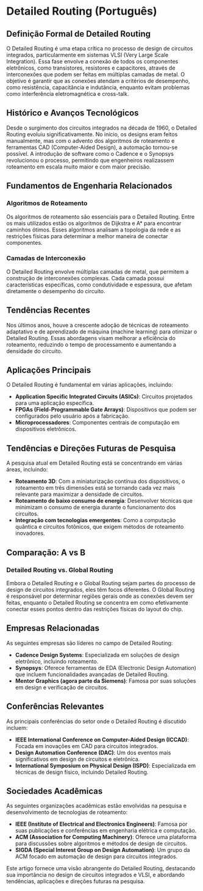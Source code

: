# Detailed Routing (Português)

## Definição Formal de Detailed Routing

O Detailed Routing é uma etapa crítica no processo de design de circuitos integrados, particularmente em sistemas VLSI (Very Large Scale Integration). Essa fase envolve a conexão de todos os componentes eletrônicos, como transistores, resistores e capacitores, através de interconexões que podem ser feitas em múltiplas camadas de metal. O objetivo é garantir que as conexões atendam a critérios de desempenho, como resistência, capacitância e indutância, enquanto evitam problemas como interferência eletromagnética e cross-talk.

## Histórico e Avanços Tecnológicos

Desde o surgimento dos circuitos integrados na década de 1960, o Detailed Routing evoluiu significativamente. No início, os designs eram feitos manualmente, mas com o advento dos algoritmos de roteamento e ferramentas CAD (Computer-Aided Design), a automação tornou-se possível. A introdução de software como o Cadence e o Synopsys revolucionou o processo, permitindo que engenheiros realizassem roteamento em escala muito maior e com maior precisão.

## Fundamentos de Engenharia Relacionados

### Algoritmos de Roteamento

Os algoritmos de roteamento são essenciais para o Detailed Routing. Entre os mais utilizados estão os algoritmos de Dijkstra e A* para encontrar caminhos ótimos. Esses algoritmos analisam a topologia da rede e as restrições físicas para determinar a melhor maneira de conectar componentes.

### Camadas de Interconexão

O Detailed Routing envolve múltiplas camadas de metal, que permitem a construção de interconexões complexas. Cada camada possui características específicas, como condutividade e espessura, que afetam diretamente o desempenho do circuito.

## Tendências Recentes

Nos últimos anos, houve a crescente adoção de técnicas de roteamento adaptativo e de aprendizado de máquina (machine learning) para otimizar o Detailed Routing. Essas abordagens visam melhorar a eficiência do roteamento, reduzindo o tempo de processamento e aumentando a densidade do circuito.

## Aplicações Principais

O Detailed Routing é fundamental em várias aplicações, incluindo:

- **Application Specific Integrated Circuits (ASICs)**: Circuitos projetados para uma aplicação específica.
- **FPGAs (Field-Programmable Gate Arrays)**: Dispositivos que podem ser configurados pelo usuário após a fabricação.
- **Microprocessadores**: Componentes centrais de computação em dispositivos eletrônicos.

## Tendências e Direções Futuras de Pesquisa

A pesquisa atual em Detailed Routing está se concentrando em várias áreas, incluindo:

- **Roteamento 3D**: Com a miniaturização contínua dos dispositivos, o roteamento em três dimensões está se tornando cada vez mais relevante para maximizar a densidade de circuitos.
- **Roteamento de baixo consumo de energia**: Desenvolver técnicas que minimizam o consumo de energia durante o funcionamento dos circuitos.
- **Integração com tecnologias emergentes**: Como a computação quântica e circuitos fotônicos, que exigem métodos de roteamento inovadores.

## Comparação: A vs B

### Detailed Routing vs. Global Routing

Embora o Detailed Routing e o Global Routing sejam partes do processo de design de circuitos integrados, eles têm focos diferentes. O Global Routing é responsável por determinar regiões gerais onde as conexões devem ser feitas, enquanto o Detailed Routing se concentra em como efetivamente conectar esses pontos dentro das restrições físicas do layout do chip.

## Empresas Relacionadas

As seguintes empresas são líderes no campo de Detailed Routing:

- **Cadence Design Systems**: Especializada em soluções de design eletrônico, incluindo roteamento.
- **Synopsys**: Oferece ferramentas de EDA (Electronic Design Automation) que incluem funcionalidades avançadas de Detailed Routing.
- **Mentor Graphics (agora parte da Siemens)**: Famosa por suas soluções em design e verificação de circuitos.

## Conferências Relevantes

As principais conferências do setor onde o Detailed Routing é discutido incluem:

- **IEEE International Conference on Computer-Aided Design (ICCAD)**: Focada em inovações em CAD para circuitos integrados.
- **Design Automation Conference (DAC)**: Um dos eventos mais significativos em design de circuitos e eletrônica.
- **International Symposium on Physical Design (ISPD)**: Especializada em técnicas de design físico, incluindo Detailed Routing.

## Sociedades Acadêmicas

As seguintes organizações acadêmicas estão envolvidas na pesquisa e desenvolvimento de tecnologias de roteamento:

- **IEEE (Institute of Electrical and Electronics Engineers)**: Famosa por suas publicações e conferências em engenharia elétrica e computação.
- **ACM (Association for Computing Machinery)**: Oferece uma plataforma para discussões sobre algoritmos e métodos de design de circuitos.
- **SIGDA (Special Interest Group on Design Automation)**: Um grupo da ACM focado em automação de design para circuitos integrados.

Este artigo fornece uma visão abrangente do Detailed Routing, destacando sua importância no design de circuitos integrados e VLSI, e abordando tendências, aplicações e direções futuras na pesquisa.